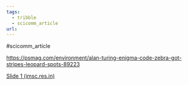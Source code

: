 ```yaml
---
tags:
  - tribble
  - scicomm_article
url:
---
```


#scicomm_article 

https://psmag.com/environment/alan-turing-enigma-code-zebra-got-stripes-leopard-spots-89223

[Slide 1 (imsc.res.in)](https://www.imsc.res.in/~sitabhra/teaching/sb17/Presentation_24.pdf)
